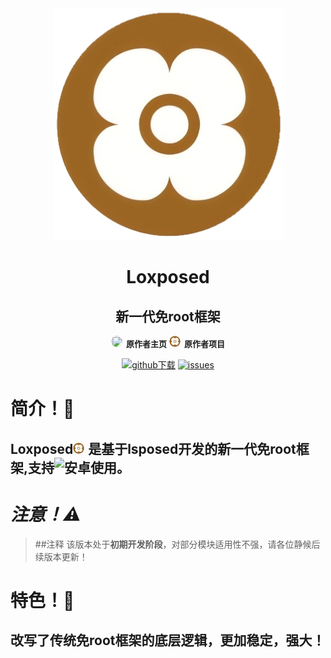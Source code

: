 <div align="center" style="font-family: 'Microsoft YaHei', 'PingFang SC', -apple-system, BlinkMacSystemFont, 'Segoe UI', sans-serif;">

<img src="1750004665231.png">

# Loxposed
## 新一代免root框架

<img src="https://avatars.githubusercontent.com/u/193598498?v=4" style="height: 18px; width: 18px; border-radius: 75%; margin-right: 6px; object-fit: cover;"><a href="https://github.com/dotcog" style="text-decoration: none;"><span style="font-family: 'Microsoft YaHei', 'PingFang SC', -apple-system, BlinkMacSystemFont, 'Segoe UI', sans-serif; font-size: 13px; font-weight: 600;">原作者主页</span></a>
<img src="https://github.com/QcxFlora/Loxposed/blob/main/1750004665231.png" style="height: 18px; width: 18px; border-radius: 75%; margin-right: 6px; object-fit: cover;"><a href="https://github.com/dotcog/Loxposed" style="text-decoration: none;"><span style="font-family: 'Microsoft YaHei', 'PingFang SC', -apple-system, BlinkMacSystemFont, 'Segoe UI', sans-serif; font-size: 13px; font-weight: 600;">原作者项目</span></a>

[![github下载](https://img.shields.io/badge/github-下载-informational?logo=github)](https://github.com/dotcog/Loxposed/releases) [ ![issues](https://img.shields.io/badge/提Issues-informational?logo=issues)](https://github.com/dotcog/Loxposed/issues)

</div>

# 简介！🔧
## Loxposed<img src="https://github.com/QcxFlora/Loxposed/blob/main/1750004665231.png" style="height: 18px; width: 18px; border-radius: 75%; margin-right: 6px; object-fit: cover;">是基于lsposed开发的新一代免root框架,支持![安卓](https://img.shields.io/badge/-安卓15-informational?logo=Android)使用。

# ***注意！⚠️***
>##注释 该版本处于**初期开发阶段**，对部分模块适用性不强，请各位静候后续版本更新！

# 特色！🚖
## 改写了传统免root框架的底层逻辑，更加稳定，强大！